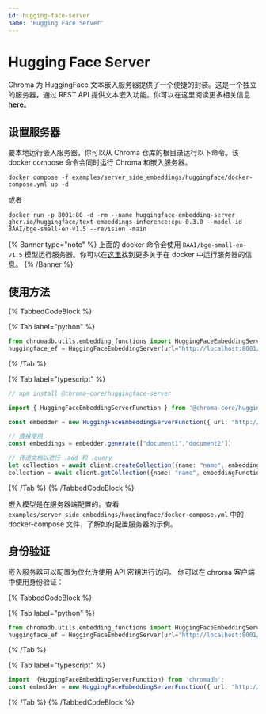 ```yaml
---
id: hugging-face-server
name: 'Hugging Face Server'
---
```


# Hugging Face Server

Chroma 为 HuggingFace 文本嵌入服务器提供了一个便捷的封装。这是一个独立的服务器，通过 REST API 提供文本嵌入功能。你可以在这里阅读更多相关信息 [**here**](https://github.com/huggingface/text-embeddings-inference)。

## 设置服务器

要本地运行嵌入服务器，你可以从 Chroma 仓库的根目录运行以下命令。该 docker compose 命令会同时运行 Chroma 和嵌入服务器。

```terminal
docker compose -f examples/server_side_embeddings/huggingface/docker-compose.yml up -d
```

或者

```terminal
docker run -p 8001:80 -d -rm --name huggingface-embedding-server ghcr.io/huggingface/text-embeddings-inference:cpu-0.3.0 --model-id BAAI/bge-small-en-v1.5 --revision -main
```

{% Banner type="note" %}
上面的 docker 命令会使用 `BAAI/bge-small-en-v1.5` 模型运行服务器。你可以在[这里](https://github.com/huggingface/text-embeddings-inference#docker)找到更多关于在 docker 中运行服务器的信息。
{% /Banner %}

## 使用方法

{% TabbedCodeBlock %}

{% Tab label="python" %}

```python
from chromadb.utils.embedding_functions import HuggingFaceEmbeddingServer
huggingface_ef = HuggingFaceEmbeddingServer(url="http://localhost:8001/embed")
```

{% /Tab %}

{% Tab label="typescript" %}


```typescript
// npm install @chroma-core/huggingface-server

import { HuggingFaceEmbeddingServerFunction } from '@chroma-core/huggingface-server';

const embedder = new HuggingFaceEmbeddingServerFunction({ url: "http://localhost:8001/embed" })

// 直接使用
const embeddings = embedder.generate(["document1","document2"])

// 传递文档以进行 .add 和 .query
let collection = await client.createCollection({name: "name", embeddingFunction: embedder})
collection = await client.getCollection({name: "name", embeddingFunction: embedder})
```

{% /Tab %}
{% /TabbedCodeBlock %}

嵌入模型是在服务器端配置的。查看 `examples/server_side_embeddings/huggingface/docker-compose.yml` 中的 docker-compose 文件，了解如何配置服务器的示例。

## 身份验证

嵌入服务器可以配置为仅允许使用 API 密钥进行访问。
你可以在 chroma 客户端中使用身份验证：

{% TabbedCodeBlock %}

{% Tab label="python" %}

```python
from chromadb.utils.embedding_functions import HuggingFaceEmbeddingServer
huggingface_ef = HuggingFaceEmbeddingServer(url="http://localhost:8001/embed", api_key="your secret key")
```

{% /Tab %}

{% Tab label="typescript" %}


```typescript
import  {HuggingFaceEmbeddingServerFunction} from 'chromadb';
const embedder = new HuggingFaceEmbeddingServerFunction({ url: "http://localhost:8001/embed", apiKey: "your secret key" })
```

{% /Tab %}
{% /TabbedCodeBlock %}